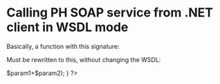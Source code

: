 Calling PH SOAP service from .NET client in WSDL mode
=====================================================

Basically, a function with this signature:

<?php
function SomeFunction($param1, $param2)
{
   return $param1+$param2;
}
?>

Must be rewritten to this, without changing the WSDL:

<?php
function SomeFunction($data)
{
$valueArray = get_object_vars($data);
$param1 = $valueArray["param1"];
$param2 = $valueArray["param2"];
return Array("SomeFunctionResult" => $param1+$param2);
}
?>